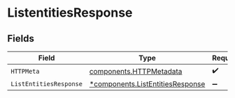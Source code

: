 # ListentitiesResponse


## Fields

| Field                                                                               | Type                                                                                | Required                                                                            | Description                                                                         |
| ----------------------------------------------------------------------------------- | ----------------------------------------------------------------------------------- | ----------------------------------------------------------------------------------- | ----------------------------------------------------------------------------------- |
| `HTTPMeta`                                                                          | [components.HTTPMetadata](../../models/components/httpmetadata.md)                  | :heavy_check_mark:                                                                  | N/A                                                                                 |
| `ListEntitiesResponse`                                                              | [*components.ListEntitiesResponse](../../models/components/listentitiesresponse.md) | :heavy_minus_sign:                                                                  | OK                                                                                  |